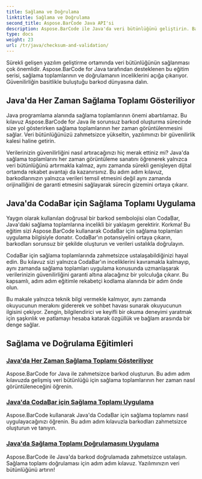 ```yaml
---
title: Sağlama ve Doğrulama
linktitle: Sağlama ve Doğrulama
second_title: Aspose.BarCode Java API'si
description: Aspose.BarCode ile Java'da veri bütünlüğünü geliştirin. Barkodları zahmetsizce oluşturun, her zaman sağlama toplamlarını görüntüleyin ve CodaBar'da ve genel sağlama toplamı doğrulamasında uzmanlaşın.
type: docs
weight: 23
url: /tr/java/checksum-and-validation/
---
```



Sürekli gelişen yazılım geliştirme ortamında veri bütünlüğünün sağlanması çok önemlidir. Aspose.BarCode for Java tarafından desteklenen bu eğitim serisi, sağlama toplamlarının ve doğrulamanın inceliklerini açığa çıkarıyor. Güvenilirliğin basitlikle buluştuğu barkod dünyasına dalın.

## Java'da Her Zaman Sağlama Toplamı Gösteriliyor

Java programlama alanında sağlama toplamlarının önemi abartılamaz. Bu kılavuz Aspose.BarCode for Java ile sorunsuz barkod oluşturma sürecinde size yol gösterirken sağlama toplamlarının her zaman görüntülenmesini sağlar. Veri bütünlüğünüzü zahmetsizce yükseltin, yazılımınızı bir güvenilirlik kalesi haline getirin.

Verilerinizin güvenilirliğini nasıl artıracağınızı hiç merak ettiniz mi? Java'da sağlama toplamlarını her zaman görüntüleme sanatını öğrenerek yalnızca veri bütünlüğünü artırmakla kalmaz, aynı zamanda sürekli genişleyen dijital ortamda rekabet avantajı da kazanırsınız. Bu adım adım kılavuz, barkodlarınızın yalnızca verileri temsil etmesini değil aynı zamanda orijinalliğini de garanti etmesini sağlayarak sürecin gizemini ortaya çıkarır.

## Java'da CodaBar için Sağlama Toplamı Uygulama

Yaygın olarak kullanılan doğrusal bir barkod sembolojisi olan CodaBar, Java'daki sağlama toplamlarına incelikli bir yaklaşım gerektirir. Korkma! Bu eğitim sizi Aspose.BarCode kullanarak CodaBar için sağlama toplamları uygulama bilgisiyle donatır. CodaBar'ın potansiyelini ortaya çıkarın, barkodları sorunsuz bir şekilde oluşturun ve verileri ustalıkla doğrulayın.

CodaBar için sağlama toplamlarında zahmetsizce ustalaşabildiğinizi hayal edin. Bu kılavuz sizi yalnızca CodaBar'ın inceliklerini kavramakla kalmayıp, aynı zamanda sağlama toplamları uygulama konusunda uzmanlaşarak verilerinizin güvenilirliğini garanti altına alacağınız bir yolculuğa çıkarır. Bu kapsamlı, adım adım eğitimle rekabetçi kodlama alanında bir adım önde olun.

Bu makale yalnızca teknik bilgi vermekle kalmıyor, aynı zamanda okuyucunun merakını gidererek ve sohbet havası sunarak okuyucunun ilgisini çekiyor. Zengin, bilgilendirici ve keyifli bir okuma deneyimi yaratmak için şaşkınlık ve patlamayı hesaba katarak özgüllük ve bağlam arasında bir denge sağlar.
## Sağlama ve Doğrulama Eğitimleri
### [Java'da Her Zaman Sağlama Toplamı Gösteriliyor](./always-showing-checksum/)
Aspose.BarCode for Java ile zahmetsizce barkod oluşturun. Bu adım adım kılavuzda gelişmiş veri bütünlüğü için sağlama toplamlarının her zaman nasıl görüntüleneceğini öğrenin.
### [Java'da CodaBar için Sağlama Toplamı Uygulama](./applying-checksum-codabar/)
Aspose.BarCode kullanarak Java'da CodaBar için sağlama toplamını nasıl uygulayacağınızı öğrenin. Bu adım adım kılavuzla barkodları zahmetsizce oluşturun ve tanıyın.
### [Java'da Sağlama Toplamı Doğrulamasını Uygulama](./applying-checksum-validation/)
Aspose.BarCode ile Java'da barkod doğrulamada zahmetsizce ustalaşın. Sağlama toplamı doğrulaması için adım adım kılavuz. Yazılımınızın veri bütünlüğünü artırın!